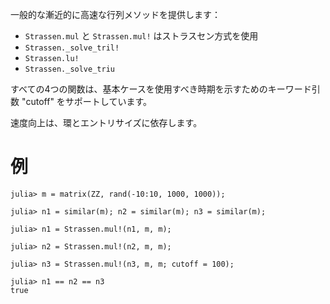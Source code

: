 一般的な漸近的に高速な行列メソッドを提供します：

  * `Strassen.mul` と `Strassen.mul!` はストラスセン方式を使用
  * `Strassen._solve_tril!`
  * `Strassen.lu!`
  * `Strassen._solve_triu`

すべての4つの関数は、基本ケースを使用すべき時期を示すためのキーワード引数 "cutoff" をサポートしています。

速度向上は、環とエントリサイズに依存します。

# 例

```jldoctest
julia> m = matrix(ZZ, rand(-10:10, 1000, 1000));

julia> n1 = similar(m); n2 = similar(m); n3 = similar(m);

julia> n1 = Strassen.mul!(n1, m, m);

julia> n2 = Strassen.mul!(n2, m, m);

julia> n3 = Strassen.mul!(n3, m, m; cutoff = 100);

julia> n1 == n2 == n3
true
```
